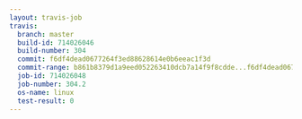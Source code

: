 ```yaml
---
layout: travis-job
travis:
  branch: master
  build-id: 714026046
  build-number: 304
  commit: f6df4dead0677264f3ed88628614e0b6eeac1f3d
  commit-range: b861b8379d1a9eed052263410dcb7a14f9f8cdde...f6df4dead0677264f3ed88628614e0b6eeac1f3d
  job-id: 714026048
  job-number: 304.2
  os-name: linux
  test-result: 0
---
```

